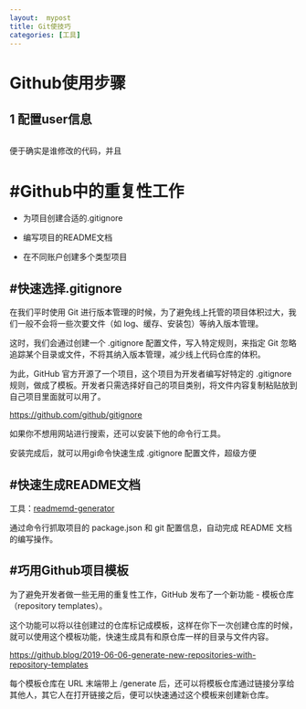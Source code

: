 ```yaml
---
layout:  mypost
title: Git使技巧
categories: [工具]
---
```


# Github使用步骤

## 1 配置user信息

```

```

便于确实是谁修改的代码，并且

# #Github中的重复性工作

- 为项目创建合适的.gitignore

- 编写项目的README文档
- 在不同账户创建多个类型项目

## #快速选择.gitignore

在我们平时使用 Git 进行版本管理的时候，为了避免线上托管的项目体积过大，我们一般不会将一些次要文件（如 log、缓存、安装包）等纳入版本管理。

这时，我们会通过创建一个 .gitignore 配置文件，写入特定规则，来指定 Git 忽略追踪某个目录或文件，不将其纳入版本管理，减少线上代码仓库的体积。

为此，GitHub 官方开源了一个项目，这个项目为开发者编写好特定的 .gitignore 规则，做成了模板。开发者只需选择好自己的项目类别，将文件内容复制粘贴放到自己项目里面就可以用了。

https://github.com/github/gitignore

如果你不想用网站进行搜索，还可以安装下他的命令行工具。

安装完成后，就可以用gi命令快速生成 .gitignore 配置文件，超级方便

## #快速生成README文档

工具：[readmemd-generator](https://github.com/kefranabg/readme-md-generator)

通过命令行抓取项目的 package.json 和 git 配置信息，自动完成 README 文档的编写操作。

## #巧用Github项目模板

为了避免开发者做一些无用的重复性工作，GitHub 发布了一个新功能 - 模板仓库（repository templates）。

这个功能可以将以往创建过的仓库标记成模板，这样在你下一次创建仓库的时候，就可以使用这个模板功能，快速生成具有和原仓库一样的目录与文件内容。

https://github.blog/2019-06-06-generate-new-repositories-with-repository-templates

每个模板仓库在 URL 末端带上 /generate 后，还可以将模板仓库通过链接分享给其他人，其它人在打开链接之后，便可以快速通过这个模板来创建新仓库。